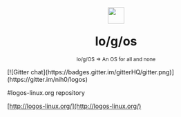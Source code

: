 <h1 align="center">
<sub>
<p><a href="http://logos-linux.org/"><img src="https://avatars3.githubusercontent.com/u/11442270"
      height="38"
      width="38"></a></p>
</sub>
lo/g/os
</h1>
<p align="center">
<sup>
      lo/g/OS => An OS for all and none
</sup>
<br>
</p>
[![Gitter chat](https://badges.gitter.im/gitterHQ/gitter.png)](https://gitter.im/nih0/logos)

#logos-linux.org repository

[http://logos-linux.org/](http://logos-linux.org/)
